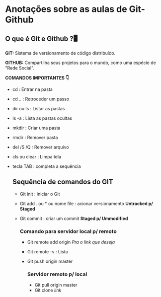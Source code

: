 # Anotações sobre as aulas de Git-Github

## O que é Git e Github ?:desktop_computer:

**GIT:** Sistema de versionamento de código distribuído.

**GITHUB:** Compartilha seus projetos para o mundo, como uma espécie de "Rede Social".

 **COMANDOS IMPORTANTES :point_down:**

- cd : Entrar na pasta 

- cd .. : Retroceder um passo 

- dir  ou ls : Listar as pastas 

- ls -a : Lista as pastas ocultas

- mkdir : Criar uma pasta 

- rmdir : Remover pasta 

- del /S /Q : Remover arquivo

- cls ou clear : Limpa tela 

- tecla TAB : completa a sequência 

  ## Sequência de comandos do GIT

  - Git init : iniciar o Git 

  - Git add . ou * ou nome file :  acionar versionamento **Untracked p/ Staged**

  - Git commit : criar um commit **Staged p/ Ummodified**

    ### Comando para servidor local p/ remoto

    - Git remote add origin _Pra o link que deseja_

    - Git remote -v : Lista 

    - Git push origin master 

      ### Servidor remoto p/ local 

      - Git pull origin master
      - Git clone _link_
